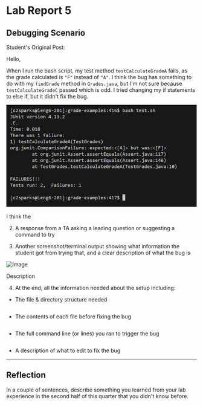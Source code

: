 # Lab Report 5

## Debugging Scenario
Student's Original Post:

Hello,

When I run the bash script, my test method `testCalculateGradeA` fails, as the grade calculated is `"F"` instead of `"A"`. I think the bug has something to do with my `findGrade` method in `Grades.java`, but I'm not sure because `testCalculateGradeC` passed which is odd. I tried changing my if statements to else if, but it didn't fix the bug.

![error output](symptom.png)

I think the 

2) A response from a TA asking a leading question or suggesting a command to try

3) Another screenshot/terminal output showing what information the student got from trying that, and a clear description of what the bug is

![Image]()

Description

4) At the end, all the information needed about the setup including:
* The file & directory structure needed
  ```

  ```
* The contents of each file before fixing the bug
  ```

  ```
* The full command line (or lines) you ran to trigger the bug
  ```

  ```
* A description of what to edit to fix the bug
  
---
## Reflection
In a couple of sentences, describe something you learned from your lab experience in the second half of this quarter that you didn't know before.
